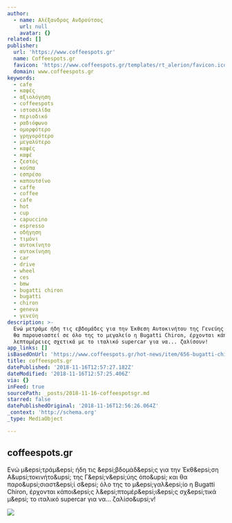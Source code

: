 ```yaml
---
author:
  - name: Αλέξανδρος Ανδρούτσος
    url: null
    avatar: {}
related: []
publisher:
  url: 'https://www.coffeespots.gr'
  name: Coffeespots.gr
  favicon: 'https://www.coffeespots.gr/templates/rt_alerion/favicon.ico'
  domain: www.coffeespots.gr
keywords:
  - cafe
  - καφές
  - αξιολόγηση
  - coffeespots
  - ιστοσελίδα
  - περιοδικό
  - ραδιόφωνο
  - ομορφότερο
  - γρηγορότερο
  - μεγαλύτερο
  - καφές
  - καφέ
  - ζεστός
  - κούπα
  - εσπρέσο
  - καπουτσίνο
  - caffe
  - coffee
  - cafe
  - hot
  - cup
  - capuccino
  - espresso
  - οδήγηση
  - τιμόνι
  - αυτοκίνητο
  - αυτοκίνηση
  - car
  - drive
  - wheel
  - ces
  - bmw
  - bugatti chiron
  - bugatti
  - chiron
  - geneva
  - γενεύη
description: >-
  Ενώ μετράμε ήδη τις εβδομάδες για την Έκθεση Αυτοκινήτου της Γενεύης όπου και
  θα παρουσιαστεί σε όλο της το μεγαλείο η Bugatti Chiron, έρχονται κάποιες
  λεπτομέρειες σχετικά με το ιταλικό supercar για να... ζαλίσουν!
app_links: []
isBasedOnUrl: 'https://www.coffeespots.gr/hot-news/item/656-bugatti-chiron'
title: coffeespots.gr
datePublished: '2018-11-16T12:57:27.182Z'
dateModified: '2018-11-16T12:57:25.406Z'
via: {}
inFeed: true
sourcePath: _posts/2018-11-16-coffeespotsgr.md
starred: false
datePublishedOriginal: '2018-11-16T12:56:26.064Z'
_context: 'http://schema.org'
_type: MediaObject

---
```

<article style=""><h1>coffeespots.gr</h1><p>Ενώ μ&amp;epsi;τράμ&amp;epsi; ήδη τις &amp;epsi;βδομάδ&amp;epsi;ς για την Έκθ&amp;epsi;ση Α&amp;upsi;τοκινήτο&amp;upsi; της Γ&amp;epsi;ν&amp;epsi;ύης όπο&amp;upsi; και θα παρο&amp;upsi;σιαστ&amp;epsi;ί σ&amp;epsi; όλο της το μ&amp;epsi;γαλ&amp;epsi;ίο η Bugatti Chiron, έρχονται κάποι&amp;epsi;ς λ&amp;epsi;πτομέρ&amp;epsi;ι&amp;epsi;ς σχ&amp;epsi;τικά μ&amp;epsi; το ιταλικό supercar για να... ζαλίσο&amp;upsi;ν!</p><img src="https://www.coffeespots.gr/media/k2/items/cache/7b17ec9e1ac0efe68976696eb1e50b37_XL.jpg" /></article>